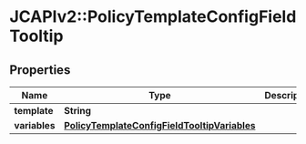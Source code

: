 # JCAPIv2::PolicyTemplateConfigFieldTooltip

## Properties
Name | Type | Description | Notes
------------ | ------------- | ------------- | -------------
**template** | **String** |  | [optional] 
**variables** | [**PolicyTemplateConfigFieldTooltipVariables**](PolicyTemplateConfigFieldTooltipVariables.md) |  | [optional] 


